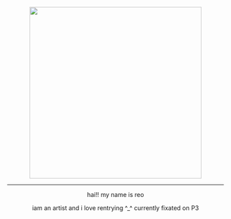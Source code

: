 <p align="center"><img src="https://i.imgur.com/ZNNlN2U.png&=80" width="400">

***
<p align ="center">hai!! my name is reo
  
<p align="center"> iam an artist and i love rentrying ^_^
  currently fixated on P3
<!--
**P3reload/P3reload** is a ✨ _special_ ✨ repository because its `README.md` (this file) appears on your GitHub profile.

Here are some ideas to get you started:

- 🔭 I’m currently working on ...
- 🌱 I’m currently learning ...
- 👯 I’m looking to collaborate on ...
- 🤔 I’m looking for help with ...
- 💬 Ask me about ...
- 📫 How to reach me: ...
- 😄 Pronouns: ...
- ⚡ Fun fact: ...
-->
